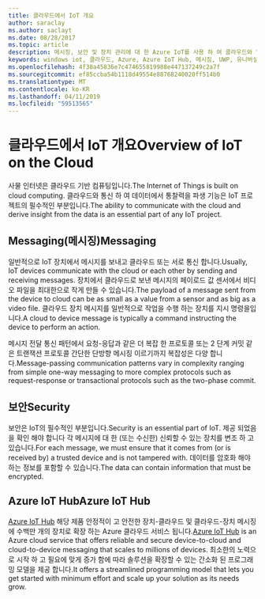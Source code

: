 ```yaml
---
title: 클라우드에서 IoT 개요
author: saraclay
ms.author: saclayt
ms.date: 08/28/2017
ms.topic: article
description: 메시징, 보안 및 장치 관리에 대 한 Azure IoT를 사용 하 여 클라우드와 알아봅니다.
keywords: windows iot, 클라우드, Azure, Azure IoT Hub, 메시징, UWP, 유니버설 Windows 플랫폼
ms.openlocfilehash: 4f38a45836e7c474655819988e447137249c2a7f
ms.sourcegitcommit: ef85ccba54b1118d49554e88768240020ff514b0
ms.translationtype: MT
ms.contentlocale: ko-KR
ms.lasthandoff: 04/11/2019
ms.locfileid: "59513565"
---
```

# <a name="overview-of-iot-on-the-cloud"></a><span data-ttu-id="9377b-104">클라우드에서 IoT 개요</span><span class="sxs-lookup"><span data-stu-id="9377b-104">Overview of IoT on the Cloud</span></span>

<span data-ttu-id="9377b-105">사물 인터넷은 클라우드 기반 컴퓨팅입니다.</span><span class="sxs-lookup"><span data-stu-id="9377b-105">The Internet of Things is built on cloud computing.</span></span> <span data-ttu-id="9377b-106">클라우드와 통신 하 여 데이터에서 통찰력을 파생 기능은 IoT 프로젝트의 필수적인 부분입니다.</span><span class="sxs-lookup"><span data-stu-id="9377b-106">The ability to communicate with the cloud and derive insight from the data is an essential part of any IoT project.</span></span>

## <a name="messaging"></a><span data-ttu-id="9377b-107">Messaging(메시징)</span><span class="sxs-lookup"><span data-stu-id="9377b-107">Messaging</span></span>

<span data-ttu-id="9377b-108">일반적으로 IoT 장치에서 메시지를 보내고 클라우드 또는 서로 통신 합니다.</span><span class="sxs-lookup"><span data-stu-id="9377b-108">Usually, IoT devices communicate with the cloud or each other by sending and receiving messages.</span></span> <span data-ttu-id="9377b-109">장치에서 클라우드로 보낸 메시지의 페이로드 값 센서에서 비디오 파일을 최대한으로 작게 만들 수 있습니다.</span><span class="sxs-lookup"><span data-stu-id="9377b-109">The payload of a message sent from the device to cloud can be as small as a value from a sensor and as big as a video file.</span></span> <span data-ttu-id="9377b-110">클라우드 장치 메시지를 일반적으로 작업을 수행 하는 장치를 지시 명령을입니다.</span><span class="sxs-lookup"><span data-stu-id="9377b-110">A cloud to device message is typically a command instructing the device to perform an action.</span></span>


<span data-ttu-id="9377b-111">메시지 전달 통신 패턴에서 요청-응답과 같은 더 복잡 한 프로토콜 또는 2 단계 커밋 같은 트랜잭션 프로토콜 간단한 단방향 메시징 이르기까지 복잡성은 다양 합니다.</span><span class="sxs-lookup"><span data-stu-id="9377b-111">Message-passing communication patterns vary in complexity ranging from simple one-way messaging to more complex protocols such as request-response or transactional protocols such as the two-phase commit.</span></span>

## <a name="security"></a><span data-ttu-id="9377b-112">보안</span><span class="sxs-lookup"><span data-stu-id="9377b-112">Security</span></span>

<span data-ttu-id="9377b-113">보안은 IoT의 필수적인 부분입니다.</span><span class="sxs-lookup"><span data-stu-id="9377b-113">Security is an essential part of IoT.</span></span> <span data-ttu-id="9377b-114">제공 되었음을 확인 해야 합니다 각 메시지에 대 한 (또는 수신한) 신뢰할 수 있는 장치를 변조 하 고 있습니다.</span><span class="sxs-lookup"><span data-stu-id="9377b-114">For each message, we must ensure that it comes from (or is received by) a trusted device and is not tampered with.</span></span> <span data-ttu-id="9377b-115">데이터를 암호화 해야 하는 정보를 포함할 수 있습니다.</span><span class="sxs-lookup"><span data-stu-id="9377b-115">The data can contain information that must be encrypted.</span></span>

## <a name="azure-iot-hub"></a><span data-ttu-id="9377b-116">Azure IoT Hub</span><span class="sxs-lookup"><span data-stu-id="9377b-116">Azure IoT Hub</span></span>

<span data-ttu-id="9377b-117">[Azure IoT Hub](https://azure.microsoft.com/services/iot-hub/) 해당 제품 안정적이 고 안전한 장치-클라우드 및 클라우드-장치 메시징에 수백만 개의 장치로 확장 하는 Azure 클라우드 서비스 됩니다.</span><span class="sxs-lookup"><span data-stu-id="9377b-117">[Azure IoT Hub](https://azure.microsoft.com/services/iot-hub/) is an Azure cloud service that offers reliable and secure device-to-cloud and cloud-to-device messaging that scales to millions of devices.</span></span> <span data-ttu-id="9377b-118">최소한의 노력으로 시작 하 고 필요에 맞게 증가 함에 따라 솔루션을 확장할 수 있는 간소화 된 프로그래밍 모델을 제공 합니다.</span><span class="sxs-lookup"><span data-stu-id="9377b-118">It offers a streamlined programming model that lets you get started with minimum effort and scale up your solution as its needs grow.</span></span>

